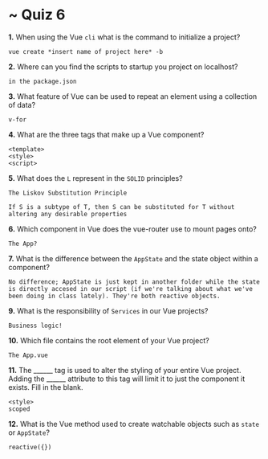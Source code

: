 # ~ Quiz 6

**1.** When using the Vue `cli` what is the command to initialize a project?
<!-- enter you answer in the space below -->
```
vue create *insert name of project here* -b
```
**2.** Where can you find the scripts to startup you project on localhost?
<!-- enter you answer in the space below -->
```
in the package.json
```
**3.** What feature of Vue can be used to repeat an element using a collection of data?
<!-- enter you answer in the space below -->
```
v-for
```
**4.** What are the three tags that make up a Vue component?
<!-- enter you answer in the space below -->
```
<template>
<style>
<script>
```
**5.** What does the `L` represent in the `SOLID` principles?
<!-- enter you answer in the space below -->
```
The Liskov Substitution Principle

If S is a subtype of T, then S can be substituted for T without altering any desirable properties
```
**6.** Which component in Vue does the vue-router use to mount pages onto?
<!-- enter you answer in the space below -->
```
The App?
```
**7.** What is the difference between the `AppState` and the state object within a component?
<!-- enter you answer in the space below -->
```
No difference; AppState is just kept in another folder while the state is directly accesed in our script (if we're talking about what we've been doing in class lately). They're both reactive objects.
```
**9.** What is the responsibility of `Services` in our Vue projects?
<!-- enter you answer in the space below -->
```
Business logic!
```
**10.** Which file contains the root element of your Vue project?
<!-- enter you answer in the space below -->
```
The App.vue
```
**11.** The ______ tag is used to alter the styling of your entire Vue project.  Adding the ______ attribute to this tag will limit it to just the component it exists.  Fill in the blank.
<!-- enter you answer in the space below -->
```
<style>
scoped
```
**12.** What is the Vue method used to create watchable objects such as `state` or `AppState`?
<!-- enter you answer in the space below -->
```
reactive({})
```